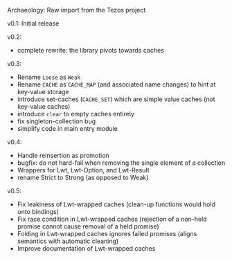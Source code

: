 Archaeology: Raw import from the Tezos project

v0.1: Initial release

v0.2:
  - complete rewrite: the library pivots towards caches

v0.3:
  - Rename `Loose` as `Weak`
  - Rename `CACHE` as `CACHE_MAP` (and associated name changes) to hint at key-value storage
  - introduce set-caches (`CACHE_SET`) which are simple value caches (not key-value caches)
  - introduce `clear` to empty caches entirely
  - fix singleton-collection bug
  - simplify code in main entry module

v0.4:
  - Handle reinsertion as promotion
  - bugfix: do not hard-fail when removing the single element of a collection
  - Wrappers for Lwt, Lwt-Option, and Lwt-Result
  - rename Strict to Strong (as opposed to Weak)

v0.5:
  - Fix leakiness of Lwt-wrapped caches (clean-up functions would hold onto bindings)
  - Fix race condition in Lwt-wrapped caches (rejection of a non-held promise cannot cause removal of a held promise)
  - Folding in Lwt-wrapped caches ignores failed promises (aligns semantics with automatic cleaning)
  - Improve documentation of Lwt-wrapped caches
